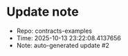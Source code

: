 ﻿# Update note
- Repo: contracts-examples
- Time: 2025-10-13 23:22:08.4137656
- Note: auto-generated update #2

